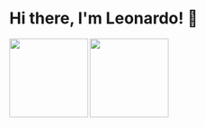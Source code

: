 # Hi there, I'm Leonardo! 👋

<img align=left height='140px'  src = 'https://github-readme-stats.vercel.app/api?username=leonardo029&theme=midnightblue&count_private=true&show_icons=true'>

<img align=center height='140px' src='https://github-readme-stats.vercel.app/api/top-langs/?username=leonardo029&theme=midnightblue&hide=html&layout=compact' >
